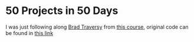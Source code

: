 # 50 Projects in 50 Days

I was just following along [Brad Traversy](https://github.com/bradtraversy) from [this course](https://www.udemy.com/course/50-projects-50-days/), original code can be found in [this link](https://github.com/bradtraversy/50projects50days)
